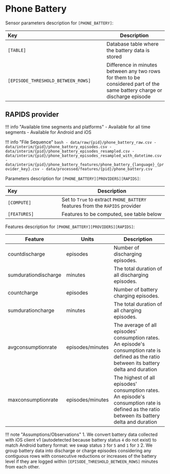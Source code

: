 # Phone Battery

Sensor parameters description for `[PHONE_BATTERY]`:

|Key&nbsp;&nbsp;&nbsp;&nbsp;&nbsp;&nbsp;&nbsp;&nbsp;&nbsp;&nbsp;&nbsp;&nbsp;&nbsp;&nbsp;&nbsp;&nbsp;&nbsp;&nbsp;&nbsp;&nbsp;&nbsp;&nbsp;&nbsp;&nbsp;&nbsp;&nbsp;&nbsp;&nbsp;&nbsp;&nbsp;&nbsp;&nbsp;&nbsp;&nbsp;&nbsp;&nbsp;&nbsp;&nbsp;&nbsp;&nbsp;&nbsp;&nbsp;&nbsp;&nbsp;&nbsp;&nbsp;&nbsp;&nbsp;&nbsp;&nbsp;&nbsp;&nbsp;&nbsp;&nbsp;&nbsp;&nbsp;&nbsp;&nbsp;&nbsp;&nbsp;&nbsp;&nbsp;            | Description |
|----------------|-----------------------------------------------------------------------------------------------------------------------------------
|`[TABLE]`| Database table where the battery data is stored
|`[EPISODE_THRESHOLD_BETWEEN_ROWS]` | Difference in minutes between any two rows for them to be considered part of the same battery charge or discharge episode

## RAPIDS provider

!!! info "Available time segments and platforms"
    - Available for all time segments
    - Available for Android and iOS

!!! info "File Sequence"
    ```bash
    - data/raw/{pid}/phone_battery_raw.csv
    - data/interim/{pid}/phone_battery_episodes.csv
    - data/interim/{pid}/phone_battery_episodes_resampled.csv
    - data/interim/{pid}/phone_battery_episodes_resampled_with_datetime.csv
    - data/interim/{pid}/phone_battery_features/phone_battery_{language}_{provider_key}.csv
    - data/processed/features/{pid}/phone_battery.csv
    ```


Parameters description for `[PHONE_BATTERY][PROVIDERS][RAPIDS]`:

|Key&nbsp;&nbsp;&nbsp;&nbsp;&nbsp;&nbsp;&nbsp;&nbsp;&nbsp;&nbsp;&nbsp;&nbsp;&nbsp;&nbsp;&nbsp;&nbsp;&nbsp;&nbsp;&nbsp;&nbsp;&nbsp;&nbsp;&nbsp;&nbsp;&nbsp;&nbsp;&nbsp;&nbsp;&nbsp;            | Description |
|----------------|-----------------------------------------------------------------------------------------------------------------------------------
|`[COMPUTE]`| Set to `True` to extract `PHONE_BATTERY` features from the `RAPIDS` provider|
|`[FEATURES]` |         Features to be computed, see table below


Features description for `[PHONE_BATTERY][PROVIDERS][RAPIDS]`:

|Feature                    |Units      |Description|
|-------------------------- |---------- |---------------------------|
|countdischarge         |episodes           | Number of discharging episodes.
|sumdurationdischarge   |minutes            | The total duration of all discharging episodes.
|countcharge            |episodes           | Number of battery charging episodes.
|sumdurationcharge      |minutes            | The total duration of all charging episodes.
|avgconsumptionrate     |episodes/minutes   | The average of all episodes' consumption rates. An episode's consumption rate is defined as the ratio between its battery delta and duration
|maxconsumptionrate     |episodes/minutes   | The highest of all episodes' consumption rates. An episode's consumption rate is defined as the ratio between its battery delta and duration

!!! note "Assumptions/Observations"
    1. We convert battery data collected with iOS client v1 (autodetected because battery status `4` do not exist) to match Android battery format: we swap status `3` for `5` and `1` for `3`
    2. We group battery data into discharge or charge episodes considering any contiguous rows with consecutive reductions or increases of the battery level if they are logged within `[EPISODE_THRESHOLD_BETWEEN_ROWS]` minutes from each other.
